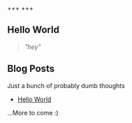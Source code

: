 +++
+++
## Hello World
> *"hey"*

## Blog Posts
Just a bunch of probably dumb thoughts
  - [Hello World](./blog/hello-world)

...More to come :)
